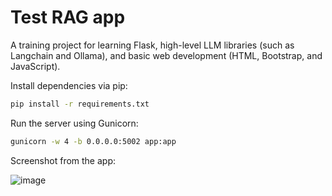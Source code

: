 # Test RAG app

A training project for learning Flask, high-level LLM libraries (such as Langchain and Ollama), and basic web development (HTML, Bootstrap, and JavaScript).

Install dependencies via pip:

```bash
pip install -r requirements.txt
```
Run the server using Gunicorn:
```bash
gunicorn -w 4 -b 0.0.0.0:5002 app:app
```

Screenshot from the app:

![image](https://github.com/user-attachments/assets/f94e5f37-0e3e-4de5-807d-6fcc6ce28110)
